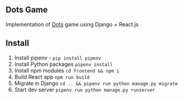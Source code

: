 ## Dots Game

Implementation of [Dots](<https://en.wikipedia.org/wiki/Dots_(game)>) game using Django + React.js

## Install

1. Install pipenv - `pip install pipenv`
2. Install Python packages `pipenv install`
3. Install npm modules `cd frontend && npm i`
4. Build React app `npm run build`
5. Migrate in Django `cd .. && pipenv run python manage.py migrate`
6. Start dev server `pipenv run python manage.py runserver`
